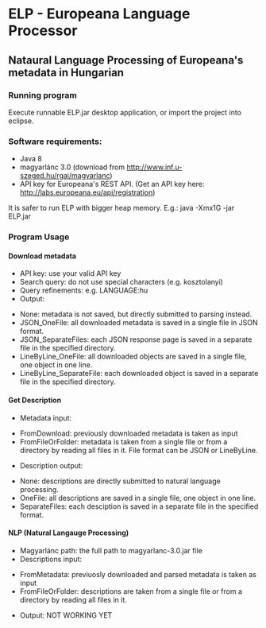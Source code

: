# ELP - Europeana Language Processor
## Nataural Language Processing of Europeana's metadata in Hungarian

### Running program 
Execute runnable ELP.jar desktop application, or import the project into eclipse. 

### Software requirements: 
- Java 8 
- magyarlánc 3.0 (download from http://www.inf.u-szeged.hu/rgai/magyarlanc)
- API key for Europeana's REST API. (Get an API key here: http://labs.europeana.eu/api/registration)
 
It is safer to run ELP with bigger heap memory. E.g.: java -Xmx1G -jar ELP.jar

 
### Program Usage
#### Download metadata
- API key: use your valid API key
- Search query: do not use special characters (e.g. kosztolanyi)
- Query refinements: e.g. LANGUAGE:hu
- Output: 
 * None: metadata is not saved, but directly submitted to parsing instead.
 * JSON_OneFile: all downloaded metadata is saved in a single file in JSON format.
 * JSON_SeparateFiles: each JSON response page is saved in a separate file in the specified directory.
 * LineByLine_OneFile: all downloaded objects are saved in a single file, one object in one line.
 * LineByLine_SeparateFile: each downloaded object is saved in a separate file in the specified directory.

 
#### Get Description
- Metadata input:
 * FromDownload: previously downloaded metadata is taken as input
 * FromFileOrFolder: metadata is taken from a single file or from a directory by reading all files in it. File format can be JSON or LineByLine.
- Description output:
 * None: descriptions are directly submitted to natural language processing.
 * OneFile: all descriptions are saved in a single file, one object in one line. 
 * SeparateFiles: each desciption is saved in a separate file in the specified format. 
 
 

#### NLP (Natural Langauge Processing)
- Magyarlánc path: the full path to magyarlanc-3.0.jar file
- Descriptions input: 
 * FromMetadata: previuosly downloaded and parsed metadata is taken as input
 * FromFileOrFolder: descriptions are taken from a single file or from a directory by reading all files in it.
- Output: NOT WORKING YET
